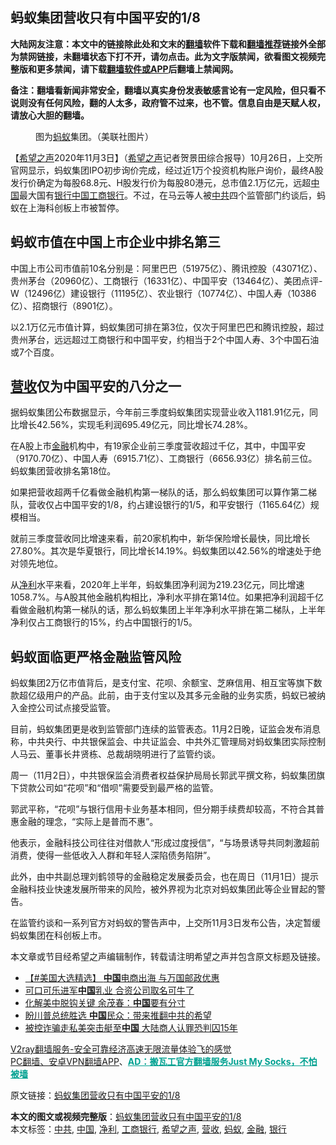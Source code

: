  <h2>蚂蚁集团营收只有中国平安的1/8</h2> <p class="notice"><b>大陆网友注意：本文中的链接除此处和文末的<a href="https://github.com/bannedbook/fanqiang" >翻墙</a>软件下载和<a href="https://github.com/killgcd/justmysocks/blob/master/README.md">翻墙推荐</a>链接外全部为禁网链接，未翻墙状态下打不开，请勿点击。此为文字版禁闻，欲看图文视频完整版和更多禁闻，请下载<a href="https://github.com/bannedbook/fanqiang">翻墙软件或APP</a>后翻墙上禁闻网。</p><p>备注：翻墙看新闻非常安全，翻墙以真实身份发表敏感言论有一定风险，但只看不说则没有任何风险，翻的人太多，政府管不过来，也不管。信息自由是天赋人权，请放心大胆的翻墙。</b></p>  <div class="entry"> <figure><figcaption>图为<a href="https://www.bannedbook.org/bnews/tag/%e8%9a%82%e8%9a%81/" class="st_tag internal_tag" rel="tag" title="标签 蚂蚁 下的日志">蚂蚁</a>集团。（美联社图片）</figcaption></figure> <p>【<span class='wp_keywordlink_affiliate'><a href="https://www.soundofhope.org" title="希望之声" target="_blank">希望之声</a></span>2020年11月3日】（<a href="https://www.bannedbook.org/bnews/tag/%e5%b8%8c%e6%9c%9b%e4%b9%8b%e5%a3%b0/" class="st_tag internal_tag" rel="tag" title="标签 希望之声 下的日志">希望之声</a>记者贺景田综合报导）10月26日，上交所官网显示，蚂蚁集团IPO初步询价完成，经过近1万个投资机构账户询价，最终A股发行价确定为每股68.8元、H股发行价为每股80港元，总市值2.1万亿元，远超<span class='wp_keywordlink_affiliate'><a href="https://www.bannedbook.org/" title="中国" target="_blank">中国</a></span>最大国有<a href="https://www.bannedbook.org/bnews/tag/%e9%93%b6%e8%a1%8c/" class="st_tag internal_tag" rel="tag" title="标签 银行 下的日志">银行</a><a href="https://www.bannedbook.org/bnews/tag/%E4%B8%AD%E5%9B%BD/" class="st_tag internal_tag" rel="tag" title="标签 中国 下的日志">中国</a><a href="https://www.bannedbook.org/bnews/tag/%E5%B7%A5%E5%95%86%E9%93%B6%E8%A1%8C/" class="st_tag internal_tag" rel="tag" title="标签 工商银行 下的日志">工商银行</a>。不过，在马云等人被<a href="https://www.bannedbook.org/bnews/tag/%e4%b8%ad%e5%85%b1/" class="st_tag internal_tag" rel="tag" title="标签 中共 下的日志">中共</a>四个监管部门约谈后，蚂蚁在上海科创板上市被暂停。</p> <h2><strong>蚂蚁市值在中国上市企业中排名第三</strong></h2> <p>中国上市公司市值前10名分别是：阿里巴巴（51975亿）、腾讯控股（43071亿）、贵州茅台（20960亿）、工商银行（16331亿）、中国平安（13464亿）、美团点评-W（12496亿）建设银行（11195亿）、农业银行（10774亿）、中国人寿（10386亿）、招商银行（8901亿）。</p> <p>以2.1万亿元市值计算，蚂蚁集团可排在第3位，仅次于阿里巴巴和腾讯控股，超过贵州茅台，远远超过工商银行和中国平安，约相当于2个中国人寿、3个中国石油或7个百度。</p> <h2><strong><a href="https://www.bannedbook.org/bnews/tag/%E8%90%A5%E6%94%B6/" class="st_tag internal_tag" rel="tag" title="标签 营收 下的日志">营收</a>仅为中国平安的八分之一</strong></h2> <p>据蚂蚁集团公布数据显示，今年前三季度蚂蚁集团实现营业收入1181.91亿元，同比增长42.56%，实现毛利润695.49亿元，同比增长74.28%。</p>  <p>在A股上市<a href="https://www.bannedbook.org/bnews/tag/%E9%87%91%E8%9E%8D/" class="st_tag internal_tag" rel="tag" title="标签 金融 下的日志">金融</a>机构中，有19家企业前三季度营收超过千亿，其中，中国平安（9170.70亿）、中国人寿（6915.71亿）、工商银行（6656.93亿）排名前三位。蚂蚁集团营收排名第18位。</p> <p>如果把营收超两千亿看做金融机构第一梯队的话，那么蚂蚁集团可以算作第二梯队，营收仅占中国平安的1/8，约占建设银行的1/5，和平安银行（1165.64亿）规模相当。</p> <p>就前三季度营收同比增速来看，前20家机构中，新华保险增长最快，同比增长27.80%。其次是华夏银行，同比增长14.19%。蚂蚁集团以42.56%的增速处于绝对领先地位。</p> <p>从<a href="https://www.bannedbook.org/bnews/tag/%E5%87%80%E5%88%A9/" class="st_tag internal_tag" rel="tag" title="标签 净利 下的日志">净利</a>水平来看，2020年上半年，蚂蚁集团净利润为219.23亿元，同比增速1058.7%。与A股其他金融机构相比，净利水平排在第14位。如果把净利润超千亿看做金融机构第一梯队的话，那么蚂蚁集团上半年净利水平排在第二梯队，上半年净利仅占工商银行的15%，约占中国银行的1/5。</p>  <h2><strong>蚂蚁面临更严格金融监管风险</strong></h2> <p>蚂蚁集团2万亿市值背后，是支付宝、花呗、余额宝、芝麻信用、相互宝等旗下数款超亿级用户的产品。此前，由于支付宝以及其多元金融的业务实质，蚂蚁已被纳入金控公司试点接受监管。</p> <p>目前，蚂蚁集团更是收到监管部门连续的监管表态。11月2日晚，证监会发布消息称，中共央行、中共银保监会、中共证监会、中共外汇管理局对蚂蚁集团实际控制人马云、董事长井贤栋、总裁胡晓明进行了监管约谈。</p> <p>周一（11月2日），中共银保监会消费者权益保护局局长郭武平撰文称，蚂蚁集团旗下贷款公司如“花呗”和“借呗”需要受到最严格的监管。</p> <p>郭武平称，“花呗”与银行信用卡业务基本相同，但分期手续费却较高，不符合其普惠金融的理念，“实际上是普而不惠”。</p>  <p>他表示，金融科技公司往往对借款人“形成过度授信”，“与场景诱导共同刺激超前消费，使得一些低收入人群和年轻人深陷债务陷阱”。</p> <p>此外，由中共副总理刘鹤领导的金融稳定发展委员会，也在周日（11月1日）提示金融科技业快速发展所带来的风险，被外界视为北京对蚂蚁集团此等企业冒起的警告。</p> <p>在监管约谈和一系列官方对蚂蚁的警告声中，上交所11月3日发布公告，决定暂缓蚂蚁集团在科创板上市。</p> <p>本文章或节目经希望之声编辑制作，转载请注明希望之声并包含原文标题及链接。</p>  <ul class='op-related-articles' title='相关阅读'> <li><a href='https://www.bannedbook.org/bnews/bannedvideo/20201104/1425248.html' target='_blank'>【#美国大选精选】 <b>中国</b>电商出海 与万国邮政优惠</a></li> <li><a href='https://www.bannedbook.org/bnews/cnnews/20201104/1425241.html' target='_blank'>可口可乐进军<b>中国</b>乳业 合资公司取名可牛了</a></li> <li><a href='https://www.bannedbook.org/bnews/cnnews/20201104/1425240.html' target='_blank'>化解美中脱钩关键 余茂春：<b>中国</b>要有分寸</a></li> <li><a href='https://www.bannedbook.org/bnews/comments/20201104/1425229.html' target='_blank'>盼川普总统胜选 <b>中国</b>民众：带来推翻中共的希望</a></li> <li><a href='https://www.bannedbook.org/bnews/comments/20201104/1425228.html' target='_blank'>被控诈骗走私美突击艇至<b>中国</b> 大陆商人认罪恐判囚15年</a></li> </ul> <p class="texttj"> <a href="https://www.bannedbook.org/forum23/topic22702.html" target="_blank">V2ray翻墙服务-安全可靠经济高速无限流量体验飞的感觉</a><br/> <a href="https://github.com/bannedbook/fanqiang/wiki/%E7%A6%81%E9%97%BB%E7%BD%91%E5%AE%89%E5%8D%93%E7%BF%BB%E5%A2%99%E6%96%B0%E9%97%BBAPP" target="_blank">PC翻墙、安卓VPN翻墙APP</a>、<span onclick="window.open('https://github.com/killgcd/justmysocks/blob/master/README.md')" style="font-weight:bold;color:#00A191;cursor:pointer;text-decoration:underline;outline:none">AD：搬瓦工官方翻墙服务Just My Socks，不怕被墙</span></p><p>原文链接：<a class="src_link"  href="https://www.soundofhope.org/post/438973" target="_blank">蚂蚁集团营收只有中国平安的1/8</a></p><a name='sharetosocial'></a>       <div><b>本文的图文或视频完整版</b>：<a href='https://www.bannedbook.org/bnews/comments/20201104/1425274.html'>蚂蚁集团营收只有中国平安的1/8</a></div>  </div><!--END ENTRY--> <div class="postfooter"> <div>本文标签：<a href="https://www.bannedbook.org/bnews/tag/%e4%b8%ad%e5%85%b1/" rel="tag">中共</a>, <a href="https://www.bannedbook.org/bnews/tag/%E4%B8%AD%E5%9B%BD/" rel="tag">中国</a>, <a href="https://www.bannedbook.org/bnews/tag/%E5%87%80%E5%88%A9/" rel="tag">净利</a>, <a href="https://www.bannedbook.org/bnews/tag/%E5%B7%A5%E5%95%86%E9%93%B6%E8%A1%8C/" rel="tag">工商银行</a>, <a href="https://www.bannedbook.org/bnews/tag/%e5%b8%8c%e6%9c%9b%e4%b9%8b%e5%a3%b0/" rel="tag">希望之声</a>, <a href="https://www.bannedbook.org/bnews/tag/%E8%90%A5%E6%94%B6/" rel="tag">营收</a>, <a href="https://www.bannedbook.org/bnews/tag/%e8%9a%82%e8%9a%81/" rel="tag">蚂蚁</a>, <a href="https://www.bannedbook.org/bnews/tag/%E9%87%91%E8%9E%8D/" rel="tag">金融</a>, <a href="https://www.bannedbook.org/bnews/tag/%e9%93%b6%e8%a1%8c/" rel="tag">银行</a></div>  </div><!--END POSTFOOTER--> 
